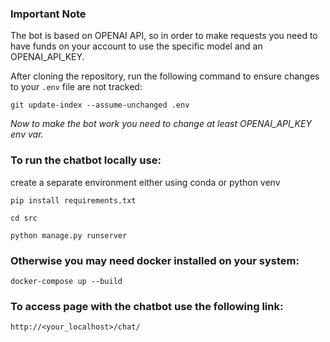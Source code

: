 
### Important Note
The bot is based on OPENAI API, so in order to make requests you need to have funds on your account to use the specific model and an OPENAI_API_KEY.

After cloning the repository, run the following command to ensure changes to your `.env` file are not tracked:

```
git update-index --assume-unchanged .env
```

*Now to make the bot work you need to change at least OPENAI_API_KEY env var.*


### To run the chatbot locally use:

create a separate environment either using conda or python venv

```
pip install requirements.txt

cd src

python manage.py runserver
```


### Otherwise you may need docker installed on your system:

```
docker-compose up --build
```

### To access page with the chatbot use the following link:
```
http://<your_localhost>/chat/
```